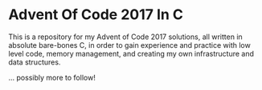 # Advent Of Code 2017 In C

This is a repository for my Advent of Code 2017 solutions, all written in absolute bare-bones C, in order to gain experience and practice with low level code, memory management, and creating my own infrastructure and data structures.

... possibly more to follow!
